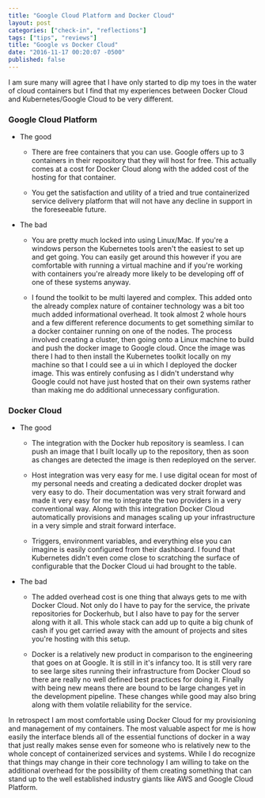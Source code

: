 ```yaml
---
title: "Google Cloud Platform and Docker Cloud"
layout: post
categories: ["check-in", "reflections"]
tags: ["tips", "reviews"]
title: "Google vs Docker Cloud"
date: "2016-11-17 00:20:07 -0500"
published: false
---
```


I am sure many will agree that I have only started to dip my toes in the water of cloud containers but I find that my experiences between Docker Cloud and Kubernetes/Google Cloud to be very different.

### Google Cloud Platform

* The good

	* There are free containers that you can use. Google offers up to 3 containers in their repository that they will host for free. This actually comes at a cost for Docker Cloud along with the added cost of the hosting for that container.

	* You get the satisfaction and utility of a tried and true containerized service delivery platform that will not have any decline in support in the foreseeable future.

* The bad

	* You are pretty much locked into using Linux/Mac. If you're a windows person the Kubernetes tools aren't the easiest to set up and get going. You can easily get around this however if you are comfortable with running a virtual machine and if you're working with containers you're already more likely to be developing off of one of these systems anyway.

    * I found the toolkit to be multi layered and complex. This added onto the already complex nature of container technology was a bit too much added informational overhead. It took almost 2 whole hours and a few different reference documents to get something similar to a docker container running on one of the nodes. The process involved creating a cluster, then going onto a Linux machine to build and push the docker image to Google cloud. Once the image was there I had to then install the Kubernetes toolkit locally on my machine so that I could see a ui in which I deployed the docker image. This was entirely confusing as I didn't understand why Google could not have just hosted that on their own systems rather than making me do additional unnecessary configuration.


### Docker Cloud

* The good

	* The integration with the Docker hub repository is seamless. I can push an image that I built locally up to the repository, then as soon as changes are detected the image is then redeployed on the server.

    * Host integration was very easy for me. I use digital ocean for most of my personal needs and creating a dedicated docker droplet was very easy to do. Their documentation was very strait forward and made it very easy for me to integrate the two providers in a very conventional way. Along with this integration Docker Cloud automatically provisions and manages scaling up your infrastructure in a very simple and strait forward interface.

    * Triggers, environment variables, and everything else you can imagine is easily configured from their dashboard. I found that Kubernetes didn't even come close to scratching the surface of configurable that the Docker Cloud ui had brought to the table.


* The bad

	* The added overhead cost is one thing that always gets to me with Docker Cloud. Not only do I have to pay for the service, the private repositories for Dockerhub, but I also have to pay for the server along with it all. This whole stack can add up to quite a big chunk of cash if you get carried away with the amount of projects and sites you're hosting with this setup.

    * Docker is a relatively new product in comparison to the engineering that goes on at Google. It is still in it's infancy too. It is still very rare to see large sites running their infrastructure from Docker Cloud so there are really no well defined best practices for doing it. Finally with being new means there are bound to be large changes yet in the development pipeline. These changes while good may also bring along with them volatile reliability for the service.

In retrospect I am most comfortable using Docker Cloud for my provisioning and management of my containers. The most valuable aspect for me is how easily the interface blends all of the essential functions of docker in a way that just really makes sense even for someone who is relatively new to the whole concept of containerized services and systems. While I do recognize that things may change in their core technology I am willing to take on the additional overhead for the possibility of them creating something that can stand up to the well established industry giants like AWS and Google Cloud Platform.
